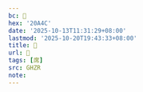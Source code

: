 ```yaml
---
bc: 𠩌
hex: '20A4C'
date: '2025-10-13T11:31:29+08:00'
lastmod: '2025-10-20T19:43:33+08:00'
title: 󰩧
url: 󰩧
tags: [席]
src: GHZR
note:
---
```

